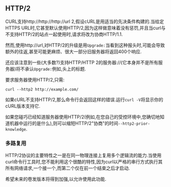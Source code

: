 
## HTTP/2

CURL支持http\://http\://http\://url 2,假设cURL是用适当的先决条件构建的.当给定HTTPS URL时,它甚至默认使用HTTP/2,因为这样做意味着没有惩罚,并且当curl与不支持HTTP/2的站点一起使用时,请求将改为协商HTTP/1.1.

然而,使用http\://url,对HTTP/2的升级是用`Upgrade:`当看到这种报头时,可能会导致额外的往返,甚至可能更麻烦、很大一部分旧服务器将返回400个响应.

还应该注意到一些(大多数?)支持HTTP/HTTP 2的服务器://(它本身并不是所有服务器)将不承认`Upgrade:`例如,头上的标题.

要求服务器使用HTTP/2,只需:

```
curl --http2 http://example.com/
```

如果cURL不支持HTTP/2,那么命令行会返回这样的错误.运行`curl -V`将显示你的cURL版本支持它.

如果您碰巧已经知道服务器使用HTTP/2(例如,在您自己的受控环境中,您确切地知道机器中运行的是什么),则可以缩短HTTP/2"协商"的时间`--http2-prior-knowledge`.

### 多路复用

HTTP/2协议的主要特性之一是在同一物理连接上复用多个逻辑流的能力.当使用curl命令行工具时,您不能利用这个很酷的特性,因为curl以严格的串行方式执行其所有网络请求,一个接一个,而第二个仅在前一个结束之后才启动.

希望未来的卷发版本将得到加强,以允许使用此功能.
